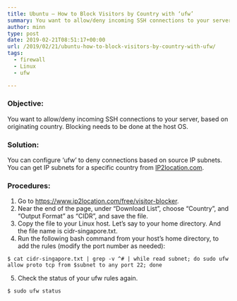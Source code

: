 ```yaml
---
title: Ubuntu – How to Block Visitors by Country with ‘ufw’
summary: You want to allow/deny incoming SSH connections to your server, based on originating country. Blocking needs to be done at the host OS.
author: minn
type: post
date: 2019-02-21T08:51:17+00:00
url: /2019/02/21/ubuntu-how-to-block-visitors-by-country-with-ufw/
tags:
  - firewall
  - Linux
  - ufw

---
```

### Objective:

You want to allow/deny incoming SSH connections to your server, based on originating country. Blocking needs to be done at the host OS.

### Solution:

You can configure &#8216;ufw&#8217; to deny connections based on source IP subnets. You can get IP subnets for a specific country from [IP2location.com][1].

### Procedures:

  1. Go to https://www.ip2location.com/free/visitor-blocker.
  2. Near the end of the page, under &#8220;Download List&#8221;, choose &#8220;Country&#8221;, and &#8220;Output Format&#8221; as &#8220;CIDR&#8221;, and save the file.
  3. Copy the file to your Linux host. Let&#8217;s say to your home directory. And the file name is cidr-singapore.txt.
  4. Run the following bash command from your host&#8217;s home directory, to add the rules (modify the port number as needed):

```shell-session
$ cat cidr-singapore.txt | grep -v ^# | while read subnet; do sudo ufw allow proto tcp from $subnet to any port 22; done
```

   5. Check the status of your ufw rules again.

```shell-session
$ sudo ufw status
```

 [1]: https://www.ip2location.com/free/visitor-blocker